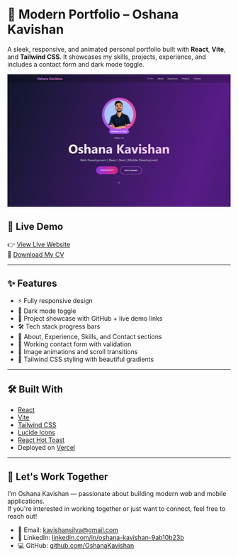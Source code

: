 # 🚀 Modern Portfolio – Oshana Kavishan

A sleek, responsive, and animated personal portfolio built with **React**, **Vite**, and **Tailwind CSS**. It showcases my skills, projects, experience, and includes a contact form and dark mode toggle.

![Portfolio Screenshot](screenshot/home.png)

## 📌 Live Demo

👉 [View Live Website](https://your-vercel-deployment-url.vercel.app)  
🔗 [Download My CV](./public/my-cv.pdf)

---

## ✨ Features

- ⚡ Fully responsive design
- 🌙 Dark mode toggle
- 📁 Project showcase with GitHub + live demo links
- 🛠️ Tech stack progress bars
- 🧑 About, Experience, Skills, and Contact sections
- 📩 Working contact form with validation
- 📸 Image animations and scroll transitions
- 🎨 Tailwind CSS styling with beautiful gradients

---

## 🛠️ Built With

- [React](https://reactjs.org/)
- [Vite](https://vitejs.dev/)
- [Tailwind CSS](https://tailwindcss.com/)
- [Lucide Icons](https://lucide.dev/)
- [React Hot Toast](https://react-hot-toast.com/)
- Deployed on [Vercel](https://vercel.com/)

---

## 🤝 Let's Work Together

I'm Oshana Kavishan — passionate about building modern web and mobile applications.  
If you're interested in working together or just want to connect, feel free to reach out!

- 📧 Email: kavishansilva@gmail.com  
- 🔗 LinkedIn: [linkedin.com/in/oshana-kavishan-9ab10b23b](https://www.linkedin.com/in/oshana-kavishan-9ab10b23b)  
- 💻 GitHub: [github.com/OshanaKavishan](https://github.com/OshanaKavishan)

